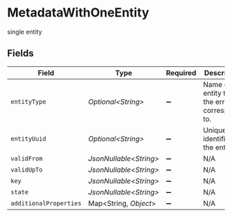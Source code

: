 # MetadataWithOneEntity

single entity


## Fields

| Field                                             | Type                                              | Required                                          | Description                                       |
| ------------------------------------------------- | ------------------------------------------------- | ------------------------------------------------- | ------------------------------------------------- |
| `entityType`                                      | *Optional\<String>*                               | :heavy_minus_sign:                                | Name of the entity that the error corresponds to. |
| `entityUuid`                                      | *Optional\<String>*                               | :heavy_minus_sign:                                | Unique identifier for the entity.                 |
| `validFrom`                                       | *JsonNullable\<String>*                           | :heavy_minus_sign:                                | N/A                                               |
| `validUpTo`                                       | *JsonNullable\<String>*                           | :heavy_minus_sign:                                | N/A                                               |
| `key`                                             | *JsonNullable\<String>*                           | :heavy_minus_sign:                                | N/A                                               |
| `state`                                           | *JsonNullable\<String>*                           | :heavy_minus_sign:                                | N/A                                               |
| `additionalProperties`                            | Map\<String, *Object*>                            | :heavy_minus_sign:                                | N/A                                               |